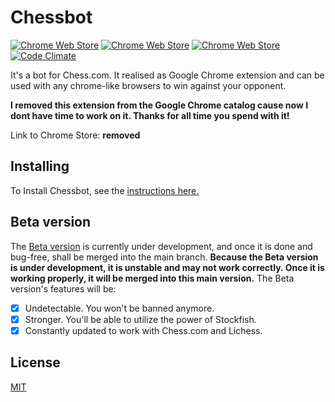 # Chessbot
[![Chrome Web Store](https://img.shields.io/chrome-web-store/d/dokkeahnmkbkoijcglpddnkjeipgepcm.svg?maxAge=2592000)](https://chrome.google.com/webstore/detail/chesscom-bot/dokkeahnmkbkoijcglpddnkjeipgepcm)
[![Chrome Web Store](https://img.shields.io/chrome-web-store/v/dokkeahnmkbkoijcglpddnkjeipgepcm.svg?maxAge=2592000?style=plastic)](https://chrome.google.com/webstore/detail/chesscom-bot/dokkeahnmkbkoijcglpddnkjeipgepcm)
[![Chrome Web Store](https://img.shields.io/chrome-web-store/rating/dokkeahnmkbkoijcglpddnkjeipgepcm.svg?maxAge=2592000?style=plastic)](https://chrome.google.com/webstore/detail/chesscom-bot/dokkeahnmkbkoijcglpddnkjeipgepcm)
[![Code Climate](https://codeclimate.com/github/recoders/chessbot/badges/gpa.svg)](https://codeclimate.com/github/recoders/chessbot)

It's a bot for Chess.com. It realised as Google Chrome extension and can be used 
with any chrome-like browsers to win against your opponent.

**I removed this extension from the Google Chrome catalog cause now I dont have time to work on it. Thanks for all time you spend with it!**

Link to Chrome Store: **removed**

## Installing

To Install Chessbot, see the [instructions here.](https://github.com/recoders/chessbot/wiki/Installing-Chessbot)

## Beta version

The [Beta version](https://github.com/recoders/chessbot/beta/) is currently under development, and once it is done and bug-free, shall be merged into the main branch. **Because the Beta version is under development, it is unstable and may not work correctly. Once it is working properly, it will be merged into this main version.** The Beta version's features will be:

- [X] Undetectable. You won't be banned anymore.
- [X] Stronger. You'll be able to utilize the power of Stockfish.
- [X] Constantly updated to work with Chess.com and Lichess.

## License
[MIT](http://opensource.org/licenses/MIT)
